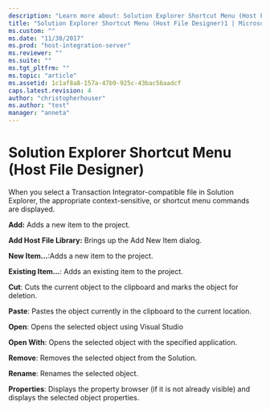 ```yaml
---
description: "Learn more about: Solution Explorer Shortcut Menu (Host File Designer)"
title: "Solution Explorer Shortcut Menu (Host File Designer)1 | Microsoft Docs"
ms.custom: ""
ms.date: "11/30/2017"
ms.prod: "host-integration-server"
ms.reviewer: ""
ms.suite: ""
ms.tgt_pltfrm: ""
ms.topic: "article"
ms.assetid: 1c1af8a8-157a-47b9-925c-43bac56aadcf
caps.latest.revision: 4
author: "christopherhouser"
ms.author: "test"
manager: "anneta"
---
```

# Solution Explorer Shortcut Menu (Host File Designer)
When you select a Transaction Integrator-compatible file in Solution Explorer, the appropriate context-sensitive, or shortcut menu commands are displayed.  
  
 **Add:** Adds a new item to the project.  
  
 **Add Host File Library:** Brings up the Add New Item dialog.  
  
 **New Item…**:Adds a new item to the project.  
  
 **Existing Item…**: Adds an existing item to the project.  
  
 **Cut**: Cuts the current object to the clipboard and marks the object for deletion.  
  
 **Paste**: Pastes the object currently in the clipboard to the current location.  
  
 **Open**: Opens the selected object using Visual Studio  
  
 **Open With**: Opens the selected object with the specified application.  
  
 **Remove**: Removes the selected object from the Solution.  
  
 **Rename**: Renames the selected object.  
  
 **Properties**: Displays the property browser (if it is not already visible) and displays the selected object properties.
